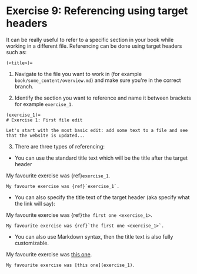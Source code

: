 # Exercise 9: Referencing using target headers

It can be really useful to refer to a specific section in your book  while working in a different file. Referencing can be done using target headers such as:

```
(<title>)=
```

1. Navigate to the file you want to work in (for example `book/some_content/overview.md`) and make sure you're in the correct branch.

2. Identify the section you want to reference and name it between brackets for example `exercise_1`.

```
(exercise_1)=
# Exercise 1: First file edit

Let's start with the most basic edit: add some text to a file and see that the website is updated...

```

3. There are three types of referencing:

* You can use the standard title text which will be the title after the target header

My favourite exercise was {ref}`exercise_1`.

```
My favourte exercise was {ref}`exercise_1`.
```
* You can also specify the title text of the target header (aka specify what the link will say):

My favourite exercise was {ref}`the first one <exercise_1>`.

```
My favourite exercise was {ref}`the first one <exercise_1>`.
```

* You can also use Markdown syntax, then the title text is also fully customizable.

My favourite exercise was [this one](exercise_1).

```
My favourite exercise was [this one](exercise_1).
```

